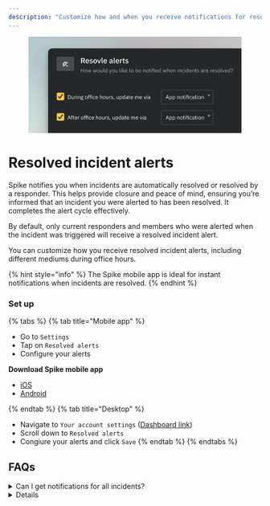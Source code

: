 ```yaml
---
description: "Customize how and when you receive notifications for resolved incidents, keeping you informed without unnecessary alerts."
---
```

<figure><img src="../../.gitbook/assets/personal-alerts-management/resolved incidents - configuration.png" alt=""><figcaption></figcaption></figure>

# Resolved incident alerts
Spike notifies you when incidents are automatically resolved or resolved by a responder. This helps provide closure and peace of mind, ensuring you’re informed that an incident you were alerted to has been resolved. It completes the alert cycle effectively.

By default, only current responders and members who were alerted when the incident was triggered will receive a resolved incident alert.

You can customize how you receive resolved incident alerts, including different mediums during office hours.

{% hint style="info" %} 
The Spike mobile app is ideal for instant notifications when incidents are resolved. 
{% endhint %}

### Set up
{% tabs %}
{% tab title="Mobile app" %}
* Go to `Settings`
* Tap on `Resolved alerts`
* Configure your alerts

**Download Spike mobile app**
- [iOS](https://apps.apple.com/au/app/spike-sh/id1586777789)
- [Android](https://play.google.com/store/apps/details?id=sh.spike.spike_sh_app)

{% endtab %}
{% tab title="Desktop" %}
  * Navigate to `Your account settings` ([Dashboard link](https://app.spike.sh/settings/personal-modes#resolved-alerts))
  * Scroll down to `Resolved alerts`
  * Congiure your alerts and click `Save`
{% endtab %}
{% endtabs %}

## FAQs
<details> 

<summary>Can I get notifications for all incidents?</summary>
No, by design, Spike only alerts current responders and members who were previously notified of the incident. This prevents alert fatigue and ensures that those who were not involved are not disturbed unnecessarily.

</details>

<details>

<details> <summary>Will I receive another alert on Slack, Microsoft Teams, or Discord?</summary>

**Slack and Microsoft Teams:** There will be no new alert, but the original alert message in your Slack or Teams channels will automatically refresh to indicate the resolved status.

**Discord:** No additional alert will be sent.

</details>

<details>

<summary>Why can't I receive a phone call for a resolved incident alert?</summary>

Resolved incident alerts are important, but not critical enough to wake you in the middle of the night with a phone call. This avoids confusion—when you receive a phone call from Spike, it will always be for a newly triggered incident, so there’s no need to guess whether it’s for a new or resolved alert.

</details>

---

### Explore
<table data-view="cards">
  <thead>
    <tr>
      <th></th>
      <th></th>
      <th data-hidden data-card-target data-type="content-ref"></th>
      <th data-hidden data-card-cover data-type="files"></th>
    </tr>
  </thead>
  <tbody>
    <tr>
      <td><strong>During office hours</strong></td>
      <td>Custom routing of alerts during office hours</td>
      <td><a href="during-office-hours.md">Broken link</a></td>
      <td><a href="../../.gitbook/assets/personal-alerts-management/thumbnail-office-hours.png">thumbnail-resolved-alerts.png</a></td>
    </tr>
    <tr>
      <td><strong>Out of office</strong></td>
      <td>Step away confidently by scheduling Out of office</td>
      <td><a href="out-of-office.md">Broken link</a></td>
      <td><a href="../../.gitbook/assets/personal-alerts-management/thumbnail-out-of-office.png">thumbnail-resolved-alerts.png</a></td>
    </tr>
    <tr>
      <td><strong>Deep work and Cooldown modes</strong></td>
      <td>Catch a break with our 2 modes</td>
      <td><a href="deep-work-and-cooldown-modes.md">Broken link</a></td>
      <td><a href="../../.gitbook/assets/personal-alerts-management/thumbnail-deepwork.png">thumbnail-deepwork</a></td>
    </tr>
  </tbody>
</table>